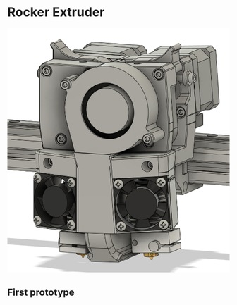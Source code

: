 # Rocker Extruder

![Image of Rocker Extruder](https://github.com/dracir9/StarCore/blob/main/Gallery/Rocker%20extruder.png)

## First prototype
